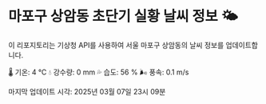 
# 마포구 상암동 초단기 실황 날씨 정보 🌤️

이 리포지토리는 기상청 API를 사용하여 서울 마포구 상암동의 날씨 정보를 업데이트합니다. 

🌡️ 기온: 4 ℃
💧 강수량: 0 mm
💦 습도: 56 %
🌬️ 풍속: 0.1 m/s

마지막 업데이트 시각: 2025년 03월 07일 23시 09분    
